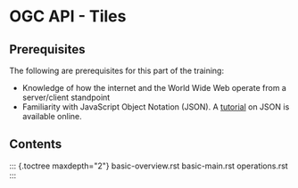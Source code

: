 # OGC API - Tiles

## Prerequisites

The following are prerequisites for this part of the training:

-   Knowledge of how the internet and the World Wide Web operate from a
    server/client standpoint
-   Familiarity with JavaScript Object Notation (JSON). A
    [tutorial](https://www.w3schools.com/js/js_json_intro.asp) on JSON
    is available online.

## Contents

::: {.toctree maxdepth="2"}
basic-overview.rst basic-main.rst operations.rst
:::
